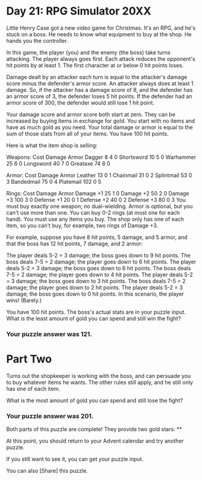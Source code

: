 #  Day 21: RPG Simulator 20XX 
Little Henry Case got a new video game for Christmas. It's an RPG, and he's stuck on a boss. He needs to know what equipment to buy at the shop. He hands you the controller.

In this game, the player (you) and the enemy (the boss) take turns attacking. The player always goes first. Each attack reduces the opponent's hit points by at least 1. The first character at or below 0 hit points loses.

Damage dealt by an attacker each turn is equal to the attacker's damage score minus the defender's armor score. An attacker always does at least 1 damage. So, if the attacker has a damage score of 8, and the defender has an armor score of 3, the defender loses 5 hit points. If the defender had an armor score of 300, the defender would still lose 1 hit point.

Your damage score and armor score both start at zero. They can be increased by buying items in exchange for gold. You start with no items and have as much gold as you need. Your total damage or armor is equal to the sum of those stats from all of your items. You have 100 hit points.

Here is what the item shop is selling:

Weapons:    Cost  Damage  Armor
Dagger        8     4       0
Shortsword   10     5       0
Warhammer    25     6       0
Longsword    40     7       0
Greataxe     74     8       0

Armor:      Cost  Damage  Armor
Leather      13     0       1
Chainmail    31     0       2
Splintmail   53     0       3
Bandedmail   75     0       4
Platemail   102     0       5

Rings:      Cost  Damage  Armor
Damage +1    25     1       0
Damage +2    50     2       0
Damage +3   100     3       0
Defense +1   20     0       1
Defense +2   40     0       2
Defense +3   80     0       3
You must buy exactly one weapon; no dual-wielding. Armor is optional, but you can't use more than one. You can buy 0-2 rings (at most one for each hand). You must use any items you buy. The shop only has one of each item, so you can't buy, for example, two rings of Damage +3.

For example, suppose you have 8 hit points, 5 damage, and 5 armor, and that the boss has 12 hit points, 7 damage, and 2 armor:

The player deals 5-2 = 3 damage; the boss goes down to 9 hit points.
The boss deals 7-5 = 2 damage; the player goes down to 6 hit points.
The player deals 5-2 = 3 damage; the boss goes down to 6 hit points.
The boss deals 7-5 = 2 damage; the player goes down to 4 hit points.
The player deals 5-2 = 3 damage; the boss goes down to 3 hit points.
The boss deals 7-5 = 2 damage; the player goes down to 2 hit points.
The player deals 5-2 = 3 damage; the boss goes down to 0 hit points.
In this scenario, the player wins! (Barely.)

You have 100 hit points. The boss's actual stats are in your puzzle input. What is the least amount of gold you can spend and still win the fight?

### Your puzzle answer was 121.

#  Part Two 
Turns out the shopkeeper is working with the boss, and can persuade you to buy whatever items he wants. The other rules still apply, and he still only has one of each item.

What is the most amount of gold you can spend and still lose the fight?

### Your puzzle answer was 201.

Both parts of this puzzle are complete! They provide two gold stars: **

At this point, you should return to your Advent calendar and try another puzzle.

If you still want to see it, you can get your puzzle input.

You can also [Share] this puzzle.